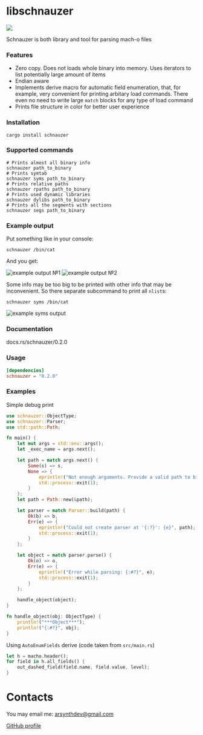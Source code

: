 # libschnauzer

![](https://github.com/Arsynth/schnauzer/actions/workflows/rust.yml/badge.svg)

Schnauzer is both library and tool for parsing mach-o files

### Features

* Zero copy. Does not loads whole binary into memory. Uses iterators to list potentially large amount of items
* Endian aware
* Implements derive macro for automatic field enumeration, that, for example, very convenient for printing arbitary load commands. There even no need to write large `match` blocks for any type of load command
* Prints file structure in color for better user experience

### Installation

```shell
cargo install schnauzer
```

### Supported commands
```shell
# Prints almost all binary info
schnauzer path_to_binary
# Prints symtab
schnauzer syms path_to_binary
# Prints relative paths
schnauzer rpaths path_to_binary
# Prints used dynamic libraries
schnauzer dylibs path_to_binary
# Prints all the segments with sections
schnauzer segs path_to_binary
```

### Example output

Put something like in your console:

```shell
schnauzer /bin/cat
```

And you get:

![example output №1](https://github.com/Arsynth/schnauzer/blob/master/readme_res/example_output_1.png?raw=true)
![example output №2](https://github.com/Arsynth/schnauzer/blob/master/readme_res/example_output_2.png?raw=true)

Some info may be too big to be printed with other info that may be inconvenient. So there separate subcommand to print all `nlist`s:

```shell
schnauzer syms /bin/cat
```

![example syms output](https://github.com/Arsynth/schnauzer/blob/master/readme_res/example_output_syms.png?raw=true)

### Documentation
docs.rs/schnauzer/0.2.0

### Usage

```toml
[dependencies]
schnauzer = "0.2.0"
```

### Examples

Simple debug print

```rust
use schnauzer::ObjectType;
use schnauzer::Parser;
use std::path::Path;

fn main() {
    let mut args = std::env::args();
    let _exec_name = args.next();

    let path = match args.next() {
        Some(s) => s,
        None => {
            eprintln!("Not enough arguments. Provide a valid path to binary");
            std::process::exit(1);
        }
    };
    let path = Path::new(&path);

    let parser = match Parser::build(path) {
        Ok(b) => b,
        Err(e) => {
            eprintln!("Could not create parser at '{:?}': {e}", path);
            std::process::exit(1);
        }
    };

    let object = match parser.parse() {
        Ok(o) => o,
        Err(e) => {
            eprintln!("Error while parsing: {:#?}", e);
            std::process::exit(1);
        }
    };

    handle_object(object);
}

fn handle_object(obj: ObjectType) {
    println!("***Object***");
    println!("{:#?}", obj);
}
```

Using `AutoEnumFields` derive (code taken from `src/main.rs`)

```rust
let h = macho.header();
for field in h.all_fields() {
    out_dashed_field(field.name, field.value, level);
}
```

# Contacts

You may email me: 
[arsynthdev@gmail.com](mailto:arsynthdev@gmail.com)

[GitHub profile](https://github.com/Arsynth)
